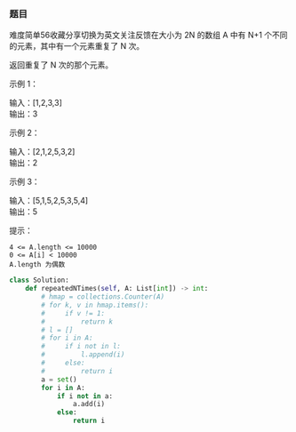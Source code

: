 ###  题目
难度简单56收藏分享切换为英文关注反馈在大小为 2N 的数组 A 中有 N+1 个不同的元素，其中有一个元素重复了 N 次。

返回重复了 N 次的那个元素。

 




示例 1：

输入：[1,2,3,3]   
输出：3


示例 2：

输入：[2,1,2,5,3,2]  
输出：2


示例 3：

输入：[5,1,5,2,5,3,5,4]  
输出：5 


 

提示：


	4 <= A.length <= 10000  
	0 <= A[i] < 10000  
	A.length 为偶数

```python
class Solution:
    def repeatedNTimes(self, A: List[int]) -> int:
        # hmap = collections.Counter(A)
        # for k, v in hmap.items():
        #     if v != 1:
        #         return k
        # l = []
        # for i in A:
        #     if i not in l:
        #         l.append(i)
        #     else:
        #         return i
        a = set()
        for i in A:
            if i not in a:
                a.add(i)
            else:
                return i
```
